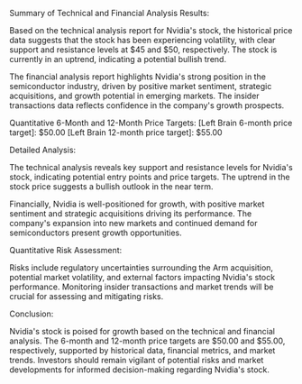 Summary of Technical and Financial Analysis Results:

Based on the technical analysis report for Nvidia's stock, the historical price data suggests that the stock has been experiencing volatility, with clear support and resistance levels at $45 and $50, respectively. The stock is currently in an uptrend, indicating a potential bullish trend.

The financial analysis report highlights Nvidia's strong position in the semiconductor industry, driven by positive market sentiment, strategic acquisitions, and growth potential in emerging markets. The insider transactions data reflects confidence in the company's growth prospects.

Quantitative 6-Month and 12-Month Price Targets:
[Left Brain 6-month price target]: $50.00
[Left Brain 12-month price target]: $55.00

Detailed Analysis:

The technical analysis reveals key support and resistance levels for Nvidia's stock, indicating potential entry points and price targets. The uptrend in the stock price suggests a bullish outlook in the near term.

Financially, Nvidia is well-positioned for growth, with positive market sentiment and strategic acquisitions driving its performance. The company's expansion into new markets and continued demand for semiconductors present growth opportunities.

Quantitative Risk Assessment:

Risks include regulatory uncertainties surrounding the Arm acquisition, potential market volatility, and external factors impacting Nvidia's stock performance. Monitoring insider transactions and market trends will be crucial for assessing and mitigating risks.

Conclusion:

Nvidia's stock is poised for growth based on the technical and financial analysis. The 6-month and 12-month price targets are $50.00 and $55.00, respectively, supported by historical data, financial metrics, and market trends. Investors should remain vigilant of potential risks and market developments for informed decision-making regarding Nvidia's stock.